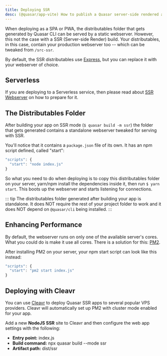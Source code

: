 ```yaml
---
title: Deploying SSR
desc: (@quasar/app-vite) How to publish a Quasar server-side rendered app.
---
```

When deploying as a SPA or PWA, the distributables folder that gets generated by Quasar CLI can be served by a static webserver. However, this not the case with a SSR (Server-side Render) build. Your distributables, in this case, contain your production webserver too -- which can be tweaked from `/src-ssr`.

By default, the SSR distributables use [Express](https://expressjs.com/), but you can replace it with your webserver of choice.

## Serverless

If you are deploying to a Serverless service, then please read about [SSR Webserver](/quasar-cli-vite/developing-ssr/ssr-webserver) on how to prepare for it.

## The Distributables Folder
After building your app on SSR mode (`$ quasar build -m ssr`) the folder that gets generated contains a standalone webserver tweaked for serving with SSR.

You'll notice that it contains a `package.json` file of its own. It has an npm script defined, called "start":

```js
"scripts": {
  "start": "node index.js"
}
```

So what you need to do when deploying is to copy this distributables folder on your server, yarn/npm install the dependencies inside it, then run `$ yarn start`. This boots up the webserver and starts listening for connections.

::: tip
The distributables folder generated after building your app is standalone. It does NOT require the rest of your project folder to work and it does NOT depend on `@quasar/cli` being installed.
:::

## Enhancing Performance
By default, the webserver runs on only one of the available server's cores. What you could do is make it use all cores. There is a solution for this: [PM2](http://pm2.keymetrics.io/).

After installing PM2 on your server, your npm start script can look like this instead:
```js
"scripts": {
  "start": "pm2 start index.js"
}
```

## Deploying with Cleavr
You can use [Cleavr](https://cleavr.io) to deploy Quasar SSR apps to several popular VPS providers. Cleavr will automatically set up PM2 with cluster mode enabled for your app.

Add a new **NodeJS SSR** site to Cleavr and then configure the web app settings with the following:

- **Entry point:** index.js
- **Build command:** npx quasar build --mode ssr
- **Artifact path:** dist/ssr
